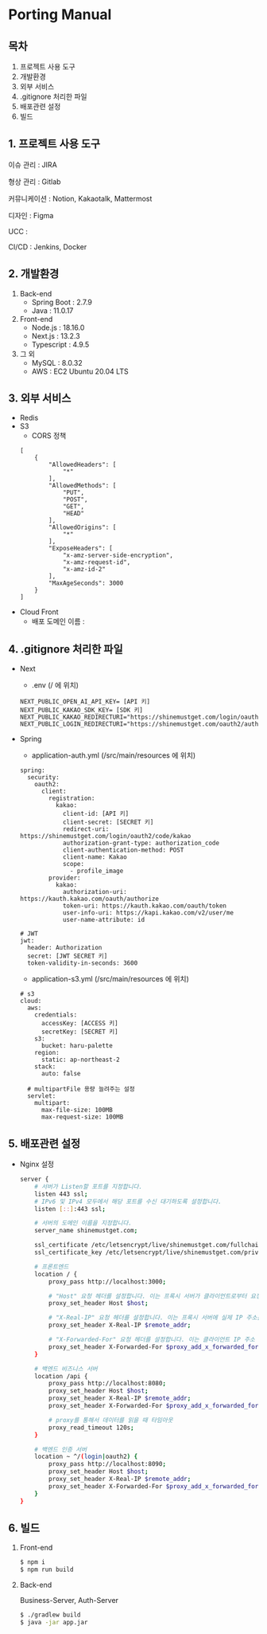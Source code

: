 # Porting Manual

## 목차

1. 프로젝트 사용 도구
2. 개발환경
3. 외부 서비스
4. .gitignore 처리한 파일
5. 배포관련 설정
6. 빌드

## 1. 프로젝트 사용 도구

이슈 관리 : JIRA

형상 관리 : Gitlab

커뮤니케이션 : Notion, Kakaotalk, Mattermost

디자인 : Figma

UCC :

CI/CD : Jenkins, Docker

## 2. 개발환경

1. Back-end
   - Spring Boot : 2.7.9
   - Java : 11.0.17
2. Front-end
   - Node.js : 18.16.0
   - Next.js : 13.2.3
   - Typescript : 4.9.5
3. 그 외
   - MySQL : 8.0.32
   - AWS : EC2 Ubuntu 20.04 LTS

## 3. 외부 서비스

- Redis
- S3
  - CORS 정책
  ```
  [
      {
          "AllowedHeaders": [
              "*"
          ],
          "AllowedMethods": [
              "PUT",
              "POST",
              "GET",
              "HEAD"
          ],
          "AllowedOrigins": [
              "*"
          ],
          "ExposeHeaders": [
              "x-amz-server-side-encryption",
              "x-amz-request-id",
              "x-amz-id-2"
          ],
          "MaxAgeSeconds": 3000
      }
  ]
  ```
- Cloud Front
  - 배포 도메인 이름 :

## 4. .gitignore 처리한 파일

- Next
  - .env (/ 에 위치)
  ```
  NEXT_PUBLIC_OPEN_AI_API_KEY= [API 키]
  NEXT_PUBLIC_KAKAO_SDK_KEY= [SDK 키]
  NEXT_PUBLIC_KAKAO_REDIRECTURI="https://shinemustget.com/login/oauth2/code/kakao"
  NEXT_PUBLIC_LOGIN_REDIRECTURI="https://shinemustget.com/oauth2/authorization/kakao"
  ```
- Spring

  - application-auth.yml (/src/main/resources 에 위치)

  ```
  spring:
    security:
      oauth2:
        client:
          registration:
            kakao:
              client-id: [API 키]
              client-secret: [SECRET 키]
              redirect-uri: https://shinemustget.com/login/oauth2/code/kakao
              authorization-grant-type: authorization_code
              client-authentication-method: POST
              client-name: Kakao
              scope:
                - profile_image
          provider:
            kakao:
              authorization-uri: https://kauth.kakao.com/oauth/authorize
              token-uri: https://kauth.kakao.com/oauth/token
              user-info-uri: https://kapi.kakao.com/v2/user/me
              user-name-attribute: id

  # JWT
  jwt:
    header: Authorization
    secret: [JWT SECRET 키]
    token-validity-in-seconds: 3600
  ```

  - application-s3.yml (/src/main/resources 에 위치)

  ```
  # s3
  cloud:
    aws:
      credentials:
        accessKey: [ACCESS 키]
        secretKey: [SECRET 키]
      s3:
        bucket: haru-palette
      region:
        static: ap-northeast-2
      stack:
        auto: false

    # multipartFile 용량 늘려주는 설정
    servlet:
      multipart:
        max-file-size: 100MB
        max-request-size: 100MB
  ```

## 5. 배포관련 설정

- Nginx 설정

  ```bash
  server {
      # 서버가 Listen할 포트를 지정합니다.
      listen 443 ssl;
      # IPv6 및 IPv4 모두에서 해당 포트를 수신 대기하도록 설정합니다.
      listen [::]:443 ssl;

      # 서버의 도메인 이름을 지정합니다.
      server_name shinemustget.com;

      ssl_certificate /etc/letsencrypt/live/shinemustget.com/fullchain.pem;
      ssl_certificate_key /etc/letsencrypt/live/shinemustget.com/privkey.pem;

      # 프론트엔드
      location / {
          proxy_pass http://localhost:3000;

          # "Host" 요청 헤더를 설정합니다. 이는 프록시 서버가 클라이언트로부터 요청이 온 것처럼 보이도록 합니다.
          proxy_set_header Host $host;

          # "X-Real-IP" 요청 헤더를 설정합니다. 이는 프록시 서버에 실제 IP 주소를 전달합니다.
          proxy_set_header X-Real-IP $remote_addr;

          # "X-Forwarded-For" 요청 헤더를 설정합니다. 이는 클라이언트 IP 주소 와 프록시 서버 IP 주소를 포함하여 전달합니다.
          proxy_set_header X-Forwarded-For $proxy_add_x_forwarded_for;
      }

      # 백엔드 비즈니스 서버
      location /api {
          proxy_pass http://localhost:8080;
          proxy_set_header Host $host;
          proxy_set_header X-Real-IP $remote_addr;
          proxy_set_header X-Forwarded-For $proxy_add_x_forwarded_for;

          # proxy를 통해서 데이터를 읽을 때 타임아웃
          proxy_read_timeout 120s;
      }

      # 백엔드 인증 서버
      location ~ ^/(login|oauth2) {
          proxy_pass http://localhost:8090;
          proxy_set_header Host $host;
          proxy_set_header X-Real-IP $remote_addr;
          proxy_set_header X-Forwarded-For $proxy_add_x_forwarded_for;
      }
  }
  ```

## 6. 빌드

1. Front-end
   ```bash
   $ npm i
   $ npm run build
   ```
2. Back-end

   Business-Server, Auth-Server

   ```bash
   $ ./gradlew build
   $ java -jar app.jar
   ```
